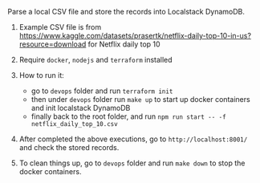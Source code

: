 Parse a local CSV file and store the records into Localstack DynamoDB.

1. Example CSV file is from https://www.kaggle.com/datasets/prasertk/netflix-daily-top-10-in-us?resource=download for Netflix daily top 10

2. Require `docker`, `nodejs` and `terraform` installed

3. How to run it:

    - go to `devops` folder and run `terraform init` 
    - then under `devops` folder run `make up` to start up docker containers and init localstack DynamoDB
    - finally back to the root folder, and run `npm run start -- -f netflix_daily_top_10.csv`
   
4. After completed the above executions, go to `http://localhost:8001/` and check the stored records.

5. To clean things up, go to `devops` folder and run `make down` to stop the docker containers.
